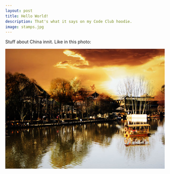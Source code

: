 ```yaml
---
layout: post
title: Hello World!
description: That's what it says on my Code Club hoodie.
image: stamps.jpg
---
```


Stuff about China innit. Like in this photo:

![Pinglu](/public/images/pinglu.jpg)